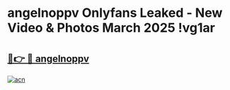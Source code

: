 # angelnoppv Onlyfans Leaked - New Video & Photos March 2025 !vg1ar

# <h2><a href="https://l4zkdc.iuczelnia.edu.pl?title=angelnoppv&ref=vg1ar">🔗👉 🔴 angelnoppv</a></h2>

[![acn](https://github.com/user-attachments/assets/0f9c940e-d8b0-45ae-aac7-cd30a18b3e1c)](https://l4zkdc.iuczelnia.edu.pl?title=angelnoppv&ref=vg1ar)

